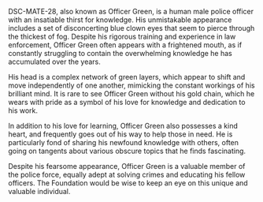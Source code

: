 DSC-MATE-28, also known as Officer Green, is a human male police officer with an insatiable thirst for knowledge. His unmistakable appearance includes a set of disconcerting blue clown eyes that seem to pierce through the thickest of fog. Despite his rigorous training and experience in law enforcement, Officer Green often appears with a frightened mouth, as if constantly struggling to contain the overwhelming knowledge he has accumulated over the years.

His head is a complex network of green layers, which appear to shift and move independently of one another, mimicking the constant workings of his brilliant mind. It is rare to see Officer Green without his gold chain, which he wears with pride as a symbol of his love for knowledge and dedication to his work.

In addition to his love for learning, Officer Green also possesses a kind heart, and frequently goes out of his way to help those in need. He is particularly fond of sharing his newfound knowledge with others, often going on tangents about various obscure topics that he finds fascinating.

Despite his fearsome appearance, Officer Green is a valuable member of the police force, equally adept at solving crimes and educating his fellow officers. The Foundation would be wise to keep an eye on this unique and valuable individual.